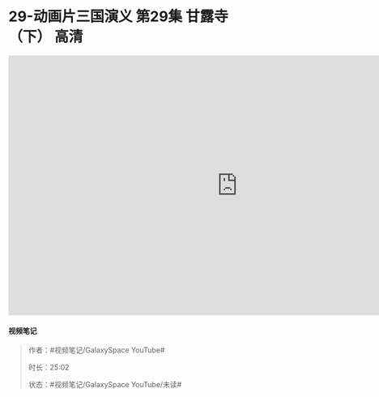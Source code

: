 # 29-动画片三国演义 第29集 甘露寺（下） 高清

<iframe sandbox="allow-top-navigation-by-user-activation allow-same-origin allow-forms allow-scripts allow-popups" src="https://www.youtube.com/embed/LS4ZVkSD4_8" data-src="" border="0" frameborder="no" framespacing="0" allowfullscreen="true" style="height: 513px; width: 903px; pointer-events: none;"></iframe>

#### <span data-type="text" style="text-shadow: 1px 1px var(--b3-theme-surface-lighter), 2px 2px var(--b3-theme-surface-lighter), 3px 3px var(--b3-theme-surface-lighter), 4px 4px var(--b3-theme-surface-lighter);">视频笔记</span>

> 作者：#视频笔记/GalaxySpace YouTube#​
>
> 时长：25:02
>
> 状态：#视频笔记/GalaxySpace YouTube/未读#​

‍
